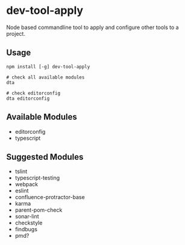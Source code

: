 # dev-tool-apply

Node based commandline tool to apply and configure other tools to a project.

## Usage

    npm install [-g] dev-tool-apply
    
    # check all available modules
    dta 
    
    # check editorconfig
    dta editorconfig

## Available Modules

* editorconfig
* typescript


## Suggested Modules

* tslint
* typescript-testing
* webpack
* eslint
* confluence-protractor-base
* karma
* parent-pom-check
* sonar-lint
* checkstyle
* findbugs
* pmd?
